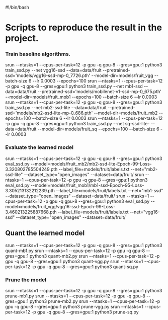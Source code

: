 #!/bin/bash

# Scripts to reproduce the result in the project.

### Train baseline algorithms.

srun --ntasks=1 --cpus-per-task=12 -p gpu -q gpu-8 --gres=gpu:1 python3 train_ssd.py --net vgg16-ssd --data=data/fruit --pretrained-ssd='models/vgg16-ssd-mp-0_7726.pth' --model-dir=models/fruit_vgg  --batch-size 6 --lr 0.0003 --epochs=100
srun --ntasks=1 --cpus-per-task=12 -p gpu -q gpu-8 --gres=gpu:1 python3 train_ssd.py --net mb1-ssd --data=data/fruit --pretrained-ssd='models/mobilenet-v1-ssd-mp-0_675.pth' --model-dir=models/fruit_mob1 --epochs=100  --batch-size 6 --lr 0.0003
srun --ntasks=1 --cpus-per-task=12 -p gpu -q gpu-8 --gres=gpu:1 python3 train_ssd.py --net mb2-ssd-lite --data=data/fruit --pretrained-ssd='models/mb2-ssd-lite-mp-0_686.pth' --model-dir=models/fruit_mb2 --epochs=100 --batch-size 6 --lr 0.0003
srun --ntasks=1 --cpus-per-task=12 -p gpu -q gpu-8 --gres=gpu:1 python3 train_ssd.py --net sq-ssd-lite- --data=data/fruit --model-dir=models/fruit_sq --epochs=100 --batch-size 6 --lr 0.0003

### Evaluate the learned model 

srun --ntasks=1 --cpus-per-task=12 -p gpu -q gpu-8 --gres=gpu:1 python3 eval_ssd.py --model=models/fruit_mb2/mb2-ssd-lite-Epoch-99-Loss-3.320802785504249.pth --label_file=models/fruit/labels.txt --net="mb2-ssd-lite" --dataset_type="open_images" --dataset=data/fruit/
srun --ntasks=1 --cpus-per-task=12 -p gpu -q gpu-8 --gres=gpu:1 python3 eval_ssd.py --model=models/fruit_mob1/mb1-ssd-Epoch-95-Loss-3.305213132212239.pth --label_file=models/fruit/labels.txt --net="mb1-ssd" --dataset_type="open_images" --dataset=data/fruit/
srun --ntasks=1 --cpus-per-task=12 -p gpu -q gpu-8 --gres=gpu:1 python3 eval_ssd.py --model=models/fruit_vgg/vgg16-ssd-Epoch-99-Loss-3.460213225887668.pth --label_file=models/fruit/labels.txt --net="vgg16-ssd" --dataset_type="open_images" --dataset=data/fruit/


## Quant the learned model 
srun --ntasks=1 --cpus-per-task=12 -p gpu -q gpu-8 --gres=gpu:1 python3 quant-mb1.py
srun --ntasks=1 --cpus-per-task=12 -p gpu -q gpu-8 --gres=gpu:1 python3 quant-mb2.py
srun --ntasks=1 --cpus-per-task=12 -p gpu -q gpu-8 --gres=gpu:1 python3 quant-vgg.py
srun --ntasks=1 --cpus-per-task=12 -p gpu -q gpu-8 --gres=gpu:1 python3 quant-sq.py

### Prune the model 
srun --ntasks=1 --cpus-per-task=12 -p gpu -q gpu-8 --gres=gpu:1 python3 prune-mb1.py
srun --ntasks=1 --cpus-per-task=12 -p gpu -q gpu-8 --gres=gpu:1 python3 prune-mb2.py
srun --ntasks=1 --cpus-per-task=12 -p gpu -q gpu-8 --gres=gpu:1 python3 prune-vgg.py
srun --ntasks=1 --cpus-per-task=12 -p gpu -q gpu-8 --gres=gpu:1 python3 prune-sq.py
